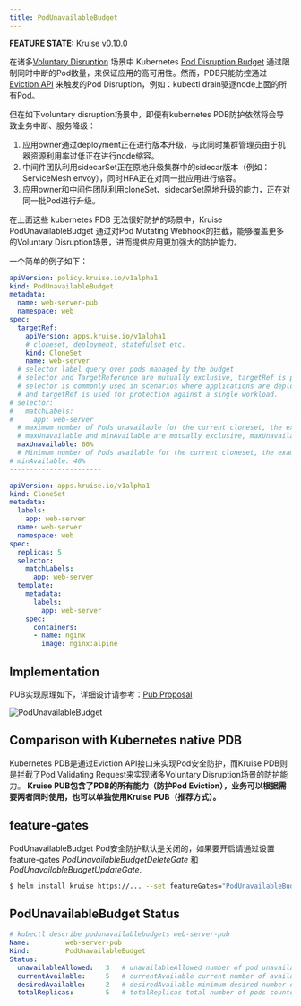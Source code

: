 ```yaml
---
title: PodUnavailableBudget
---
```


**FEATURE STATE:** Kruise v0.10.0

在诸多[Voluntary Disruption](https://kubernetes.io/docs/concepts/workloads/pods/disruptions/) 场景中 Kubernetes [Pod Disruption Budget](https://kubernetes.io/docs/tasks/run-application/configure-pdb/) 
通过限制同时中断的Pod数量，来保证应用的高可用性。然而，PDB只能防控通过 [Eviction API](https://kubernetes.io/docs/tasks/administer-cluster/safely-drain-node/#eviction-api) 来触发的Pod Disruption，例如：kubectl drain驱逐node上面的所有Pod。

但在如下voluntary disruption场景中，即便有kubernetes PDB防护依然将会导致业务中断、服务降级：

1. 应用owner通过deployment正在进行版本升级，与此同时集群管理员由于机器资源利用率过低正在进行node缩容。
2. 中间件团队利用sidecarSet正在原地升级集群中的sidecar版本（例如：ServiceMesh envoy），同时HPA正在对同一批应用进行缩容。
3. 应用owner和中间件团队利用cloneSet、sidecarSet原地升级的能力，正在对同一批Pod进行升级。

在上面这些 kubernetes PDB 无法很好防护的场景中，Kruise PodUnavailableBudget 通过对Pod Mutating Webhook的拦截，能够覆盖更多的Voluntary Disruption场景，进而提供应用更加强大的防护能力。

一个简单的例子如下：

```yaml
apiVersion: policy.kruise.io/v1alpha1
kind: PodUnavailableBudget
metadata:
  name: web-server-pub
  namespace: web
spec:
  targetRef:
    apiVersion: apps.kruise.io/v1alpha1
    # cloneset, deployment, statefulset etc.
    kind: CloneSet
    name: web-server
  # selector label query over pods managed by the budget
  # selector and TargetReference are mutually exclusive, targetRef is priority to take effect.
  # selector is commonly used in scenarios where applications are deployed using multiple workloads,
  # and targetRef is used for protection against a single workload.
# selector:
#   matchLabels:
#     app: web-server
  # maximum number of Pods unavailable for the current cloneset, the example is cloneset.replicas(5) * 60% = 3
  # maxUnavailable and minAvailable are mutually exclusive, maxUnavailable is priority to take effect
  maxUnavailable: 60%
  # Minimum number of Pods available for the current cloneset, the example is cloneset.replicas(5) * 40% = 2
# minAvailable: 40%
-----------------------

apiVersion: apps.kruise.io/v1alpha1
kind: CloneSet
metadata:
  labels:
    app: web-server
  name: web-server
  namespace: web
spec:
  replicas: 5
  selector:
    matchLabels:
      app: web-server
  template:
    metadata:
      labels:
        app: web-server
    spec:
      containers:
      - name: nginx
        image: nginx:alpine
```

## Implementation
PUB实现原理如下，详细设计请参考：[Pub Proposal](https://github.com/openkruise/kruise/blob/master/docs/proposals/20210614-podunavailablebudget.md) 

![PodUnavailableBudget](/img/docs/user-manuals/podunavailablebudget.png)

## Comparison with Kubernetes native PDB
Kubernetes PDB是通过Eviction API接口来实现Pod安全防护，而Kruise PDB则是拦截了Pod Validating Request来实现诸多Voluntary Disruption场景的防护能力。
**Kruise PUB包含了PDB的所有能力（防护Pod Eviction），业务可以根据需要两者同时使用，也可以单独使用Kruise PUB（推荐方式）。**

## feature-gates
PodUnavailableBudget Pod安全防护默认是关闭的，如果要开启请通过设置 feature-gates *PodUnavailableBudgetDeleteGate* 和 *PodUnavailableBudgetUpdateGate*.

```bash
$ helm install kruise https://... --set featureGates="PodUnavailableBudgetDeleteGate=true\,PodUnavailableBudgetUpdateGate=true"
```

## PodUnavailableBudget Status
```yaml
# kubectl describe podunavailablebudgets web-server-pub
Name:         web-server-pub
Kind:         PodUnavailableBudget
Status:
  unavailableAllowed:   3   # unavailableAllowed number of pod unavailable that are currently allowed
  currentAvailable:     5   # currentAvailable current number of available pods
  desiredAvailable:     2   # desiredAvailable minimum desired number of available pods
  totalReplicas:        5   # totalReplicas total number of pods counted by this PUB
```
